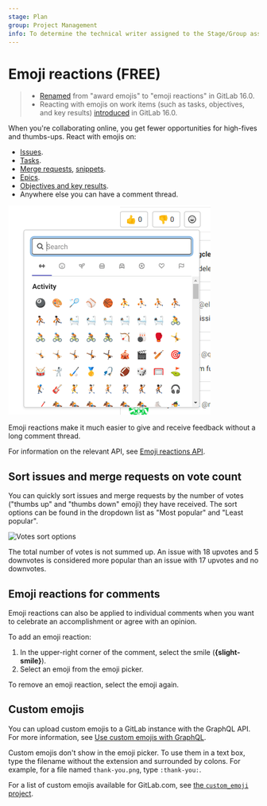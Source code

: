 ```yaml
---
stage: Plan
group: Project Management
info: To determine the technical writer assigned to the Stage/Group associated with this page, see https://about.gitlab.com/handbook/product/ux/technical-writing/#assignments
---
```


# Emoji reactions **(FREE)**

> - [Renamed](https://gitlab.com/gitlab-org/gitlab/-/issues/409884) from "award emojis" to "emoji reactions" in GitLab 16.0.
> - Reacting with emojis on work items (such as tasks, objectives, and key results) [introduced](https://gitlab.com/gitlab-org/gitlab/-/issues/393599) in GitLab 16.0.

When you're collaborating online, you get fewer opportunities for high-fives
and thumbs-ups. React with emojis on:

- [Issues](project/issues/index.md).
- [Tasks](tasks.md).
- [Merge requests](project/merge_requests/index.md),
[snippets](snippets.md).
- [Epics](../user/group/epics/index.md).
- [Objectives and key results](okrs.md).
- Anywhere else you can have a comment thread.

![Emoji reactions](img/award_emoji_select_v14_6.png)

Emoji reactions make it much easier to give and receive feedback without a long
comment thread.

For information on the relevant API, see [Emoji reactions API](../api/award_emoji.md).

## Sort issues and merge requests on vote count

You can quickly sort issues and merge requests by the number of votes ("thumbs up" and "thumbs down" emoji) they
have received. The sort options can be found in the dropdown list as "Most
popular" and "Least popular".

![Votes sort options](img/award_emoji_votes_sort_options.png)

The total number of votes is not summed up. An issue with 18 upvotes and 5
downvotes is considered more popular than an issue with 17 upvotes and no
downvotes.

## Emoji reactions for comments

Emoji reactions can also be applied to individual comments when you want to
celebrate an accomplishment or agree with an opinion.

To add an emoji reaction:

1. In the upper-right corner of the comment, select the smile (**{slight-smile}**).
1. Select an emoji from the emoji picker.

To remove an emoji reaction, select the emoji again.

## Custom emojis

You can upload custom emojis to a GitLab instance with the GraphQL API.
For more information, see [Use custom emojis with GraphQL](../api/graphql/custom_emoji.md).

Custom emojis don't show in the emoji picker.
To use them in a text box, type the filename without the extension and surrounded by colons.
For example, for a file named `thank-you.png`, type `:thank-you:`.

For a list of custom emojis available for GitLab.com, see
[the `custom_emoji` project](https://gitlab.com/custom_emoji/custom_emoji/-/tree/main/img).
